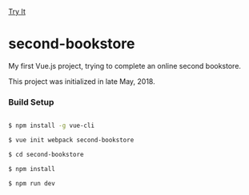 [Try It](https://second-bookstore.herokuapp.com/)

# second-bookstore

My first Vue.js project, trying to complete an online second bookstore.

This project was initialized in late May, 2018.

### Build Setup

```bash

$ npm install -g vue-cli

$ vue init webpack second-bookstore

$ cd second-bookstore

$ npm install

$ npm run dev
```

